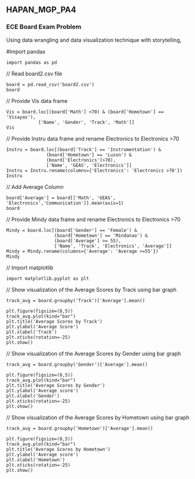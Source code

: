 ## HAPAN_MGP_PA4


### ECE Board Exam Problem

Using data wrangling and data visualization technique with storytelling, 

#Import pandas

    import pandas as pd

// Read board2.csv file

    board = pd.read_csv('board2.csv')
    board

// Provide Vis data frame

    Vis = board.loc[(board['Math'] <70) & (board['Hometown'] == 'Visayas'), 
                ['Name', 'Gender', 'Track', 'Math']]
    Vis

// Provide Instru data frame and rename Electronics to Electronics >70

    Instru = board.loc[(board['Track'] == 'Instrumentation') &
                   (board['Hometown'] == 'Luzon') &
                   (board['Electronics']>70),
                   ['Name', 'GEAS', 'Electronics']]
    Instru = Instru.rename(columns={'Electronics': 'Electronics >70'})
    Instru

// Add Average Column

    board['Average'] = board[['Math', 'GEAS', 'Electronics','Communication']].mean(axis=1)
    board

// Provide Mindy data frame and rename Electronics to Electronics >70

    Mindy = board.loc[(board['Gender'] == 'Female') & 
                      (board['Hometown'] == 'Mindanao') & 
                      (board['Average'] >= 55), 
                      ['Name', 'Track', 'Electronics', 'Average']]
    Mindy = Mindy.rename(columns={'Average': 'Average >=55'})
    Mindy

// Import matplotlib

    import matplotlib.pyplot as plt

// Show visualization of the Average Scores by Track using bar graph

    track_avg = board.groupby('Track')['Average'].mean()

    plt.figure(figsize=(8,5))
    track_avg.plot(kind="bar")
    plt.title('Average Scores by Track')
    plt.ylabel('Average Score')
    plt.xlabel('Track')
    plt.xticks(rotation=-25)
    plt.show()

// Show visualization of the Average Scores by Gender using bar graph

    track_avg = board.groupby('Gender')['Average'].mean()
    
    plt.figure(figsize=(8,5))
    track_avg.plot(kind="bar")
    plt.title('Average Scores by Gender')
    plt.ylabel('Average score')
    plt.xlabel('Gender')
    plt.xticks(rotation=-25)
    plt.show()

// Show visualization of the Average Scores by Hometown using bar graph

    track_avg = board.groupby('Hometown')['Average'].mean()
    
    plt.figure(figsize=(8,5))
    track_avg.plot(kind="bar")
    plt.title('Average Scores by Hometown')
    plt.ylabel('Average score')
    plt.xlabel('Hometown')
    plt.xticks(rotation=-25)
    plt.show()
